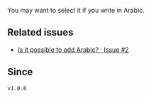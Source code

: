 You may want to select it if you write in Arabic.

## Related issues

- [Is it possible to add Arabic? · Issue \#2](https://github.com/tadashi-aikawa/obsidian-various-complements-plugin/issues/2)

## Since

`v1.0.0`